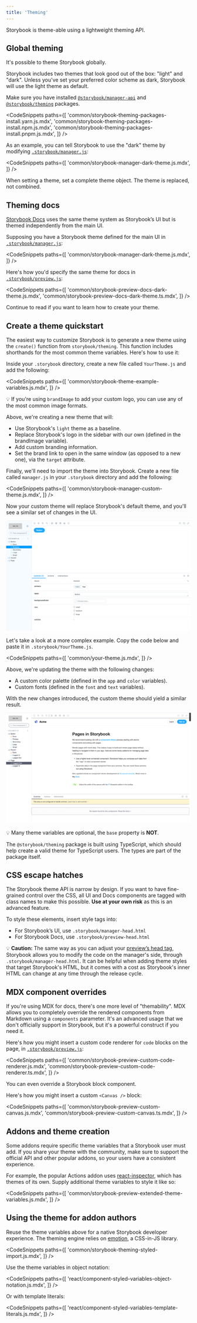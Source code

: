 ```yaml
---
title: 'Theming'
---
```


<YouTubeCallout id="x2nGXHAKOrE" title="Storybook Theming" />

Storybook is theme-able using a lightweight theming API.

## Global theming

It's possible to theme Storybook globally.

Storybook includes two themes that look good out of the box: "light" and "dark". Unless you've set your preferred color scheme as dark, Storybook will use the light theme as default.

Make sure you have installed [`@storybook/manager-api`](https://www.npmjs.com/package/@storybook/manager-api) and [`@storybook/theming`](https://www.npmjs.com/package/@storybook/theming) packages.

<!-- prettier-ignore-start -->

<CodeSnippets
  paths={[
    'common/storybook-theming-packages-install.yarn.js.mdx',
    'common/storybook-theming-packages-install.npm.js.mdx',
    'common/storybook-theming-packages-install.pnpm.js.mdx',
  ]}
/>

<!-- prettier-ignore-end -->

As an example, you can tell Storybook to use the "dark" theme by modifying [`.storybook/manager.js`](./overview.md#configure-story-rendering):

<!-- prettier-ignore-start -->

<CodeSnippets
  paths={[
    'common/storybook-manager-dark-theme.js.mdx',
  ]}
/>

<!-- prettier-ignore-end -->

When setting a theme, set a complete theme object. The theme is replaced, not combined.

## Theming docs

[Storybook Docs](../writing-docs/introduction.md) uses the same theme system as Storybook’s UI but is themed independently from the main UI.

Supposing you have a Storybook theme defined for the main UI in [`.storybook/manager.js`](./overview.md#configure-story-rendering):

<!-- prettier-ignore-start -->

<CodeSnippets
  paths={[
    'common/storybook-manager-dark-theme.js.mdx',
  ]}
/>

<!-- prettier-ignore-end -->

Here's how you'd specify the same theme for docs in [`.storybook/preview.js`](./overview.md#configure-story-rendering):

<!-- prettier-ignore-start -->

<CodeSnippets
  paths={[
    'common/storybook-preview-docs-dark-theme.js.mdx',
    'common/storybook-preview-docs-dark-theme.ts.mdx',
  ]}
/>

<!-- prettier-ignore-end -->

Continue to read if you want to learn how to create your theme.

## Create a theme quickstart

The easiest way to customize Storybook is to generate a new theme using the `create()` function from `storybook/theming`. This function includes shorthands for the most common theme variables. Here's how to use it:

Inside your `.storybook` directory, create a new file called `YourTheme.js` and add the following:

<!-- prettier-ignore-start -->

<CodeSnippets
  paths={[
    'common/storybook-theme-example-variables.js.mdx',
  ]}
/>

<!-- prettier-ignore-end -->

<div class="aside">
💡 If you're using <code>brandImage</code> to add your custom logo, you can use any of the most common image formats.
</div>

Above, we're creating a new theme that will:

- Use Storybook's `light` theme as a baseline.
- Replace Storybook's logo in the sidebar with our own (defined in the brandImage variable).
- Add custom branding information.
- Set the brand link to open in the same window (as opposed to a new one), via the `target` attribute.

Finally, we'll need to import the theme into Storybook. Create a new file called `manager.js` in your `.storybook` directory and add the following:

<!-- prettier-ignore-start -->

<CodeSnippets
  paths={[
    'common/storybook-manager-custom-theme.js.mdx',
  ]}
/>

<!-- prettier-ignore-end -->

Now your custom theme will replace Storybook's default theme, and you'll see a similar set of changes in the UI.

![Storybook starter theme](./storybook-starter-custom-theme.png)

Let's take a look at a more complex example. Copy the code below and paste it in `.storybook/YourTheme.js`.

<!-- prettier-ignore-start -->

<CodeSnippets
  paths={[
    'common/your-theme.js.mdx',
  ]}
/>

<!-- prettier-ignore-end -->

Above, we're updating the theme with the following changes:

- A custom color palette (defined in the `app` and `color` variables).
- Custom fonts (defined in the `font` and `text` variables).

With the new changes introduced, the custom theme should yield a similar result.

![Storybook custom theme loaded](./storybook-custom-theme.png)

<div class="aside">
💡 Many theme variables are optional, the <code>base</code> property is <strong>NOT</strong>.
</div>

The `@storybook/theming` package is built using TypeScript, which should help create a valid theme for TypeScript users. The types are part of the package itself.

## CSS escape hatches

The Storybook theme API is narrow by design. If you want to have fine-grained control over the CSS, all UI and Docs components are tagged with class names to make this possible. **Use at your own risk** as this is an advanced feature.

To style these elements, insert style tags into:

- For Storybook’s UI, use `.storybook/manager-head.html`
- For Storybook Docs, use `.storybook/preview-head.html`

<div class="aside">

💡 <strong>Caution:</strong> The same way as you can adjust your [preview’s head tag](../configure/story-rendering.md#adding-to-head), Storybook allows you to modify the code on the manager's side, through <code>.storybook/manager-head.html</code>. It can be helpful when adding theme styles that target Storybook's HTML, but it comes with a cost as Storybook's inner HTML can change at any time through the release cycle.

</div>

## MDX component overrides

If you're using MDX for docs, there's one more level of "themability". MDX allows you to completely override the rendered components from Markdown using a `components` parameter. It's an advanced usage that we don't officially support in Storybook, but it's a powerful construct if you need it.

Here's how you might insert a custom code renderer for `code` blocks on the page, in [`.storybook/preview.js`](./overview.md#configure-story-rendering):

<!-- prettier-ignore-start -->

<CodeSnippets
  paths={[
    'common/storybook-preview-custom-code-renderer.js.mdx',
    'common/storybook-preview-custom-code-renderer.ts.mdx',
  ]}
/>

<!-- prettier-ignore-end -->

You can even override a Storybook block component.

Here's how you might insert a custom `<Canvas />` block:

<!-- prettier-ignore-start -->

<CodeSnippets
  paths={[
    'common/storybook-preview-custom-canvas.js.mdx',
    'common/storybook-preview-custom-canvas.ts.mdx',
  ]}
/>

<!-- prettier-ignore-end -->

## Addons and theme creation

Some addons require specific theme variables that a Storybook user must add. If you share your theme with the community, make sure to support the official API and other popular addons, so your users have a consistent experience.

For example, the popular Actions addon uses [react-inspector](https://github.com/xyc/react-inspector/blob/master/src/styles/themes/chromeLight.js), which has themes of its own. Supply additional theme variables to style it like so:

<!-- prettier-ignore-start -->

<CodeSnippets
  paths={[
    'common/storybook-preview-extended-theme-variables.js.mdx',
  ]}
/>

<!-- prettier-ignore-end -->

## Using the theme for addon authors

Reuse the theme variables above for a native Storybook developer experience. The theming engine relies on [emotion](https://emotion.sh/), a CSS-in-JS library.

<!-- prettier-ignore-start -->

<CodeSnippets
  paths={[
    'common/storybook-theming-styled-import.js.mdx',
  ]}
/>

<!-- prettier-ignore-end -->

Use the theme variables in object notation:

<!-- prettier-ignore-start -->

<CodeSnippets
  paths={[
    'react/component-styled-variables-object-notation.js.mdx',
  ]}
/>

<!-- prettier-ignore-end -->

Or with template literals:

<!-- prettier-ignore-start -->

<CodeSnippets
  paths={[
    'react/component-styled-variables-template-literals.js.mdx',
  ]}
/>

<!-- prettier-ignore-end -->
